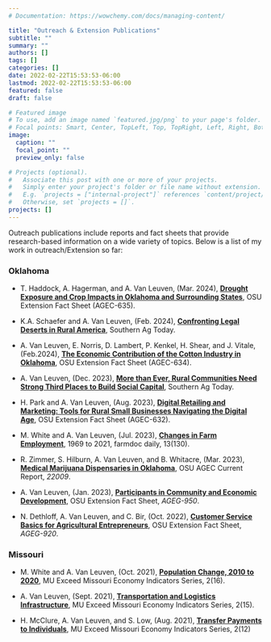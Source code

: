 ```yaml
---
# Documentation: https://wowchemy.com/docs/managing-content/

title: "Outreach & Extension Publications"
subtitle: ""
summary: ""
authors: []
tags: []
categories: []
date: 2022-02-22T15:53:53-06:00
lastmod: 2022-02-22T15:53:53-06:00
featured: false
draft: false

# Featured image
# To use, add an image named `featured.jpg/png` to your page's folder.
# Focal points: Smart, Center, TopLeft, Top, TopRight, Left, Right, BottomLeft, Bottom, BottomRight.
image:
  caption: ""
  focal_point: ""
  preview_only: false

# Projects (optional).
#   Associate this post with one or more of your projects.
#   Simply enter your project's folder or file name without extension.
#   E.g. `projects = ["internal-project"]` references `content/project/deep-learning/index.md`.
#   Otherwise, set `projects = []`.
projects: []
---
```


Outreach publications include reports and fact sheets that provide research-based information on a wide variety of topics. Below is a list of my work in outreach/Extension so far:

### **Oklahoma**


* T. Haddock, A. Hagerman, and A. Van Leuven, (Mar. 2024), [**Drought Exposure and Crop Impacts in Oklahoma and Surrounding States**](/files/papers/extension/agec_635.pdf), OSU Extension Fact Sheet (AGEC-635).

* K.A. Schaefer and A. Van Leuven, (Feb. 2024), [**Confronting Legal Deserts in Rural America**](https://southernagtoday.org/2024/02/23/confronting-legal-deserts-in-rural-america/), Southern Ag Today.

* A. Van Leuven, E. Norris, D. Lambert, P. Kenkel, H. Shear, and J. Vitale, (Feb.2024), [**The Economic Contribution of the Cotton Industry in Oklahoma**](/files/papers/extension/agec_634.pdf), OSU Extension Fact Sheet (AGEC-634).

* A. Van Leuven, (Dec. 2023), [**More than Ever, Rural Communities Need Strong Third Places to Build Social Capital**](https://southernagtoday.org/2023/12/08/more-than-ever-rural-communities-need-strong-third-places-to-build-social-capital/), Southern Ag Today.

* H. Park and A. Van Leuven, (Aug. 2023), [**Digital Retailing and Marketing: Tools for Rural Small Businesses Navigating the Digital Age**](/files/papers/extension/agec_632.pdf), OSU Extension Fact Sheet (AGEC-632).

* M. White and A. Van Leuven, (Jul. 2023), [**Changes in Farm Employment**](/files/papers/extension/farmdoc13_130.pdf), 1969 to 2021, farmdoc daily, 13(130).

* R. Zimmer, S. Hilburn, A. Van Leuven, and B. Whitacre, (Mar. 2023), [**Medical Marijuana Dispensaries in Oklahoma**](/files/papers/extension/agec_22009.pdf), OSU AGEC Current Report, *22009*.

* A. Van Leuven, (Jan. 2023), [**Participants in Community and Economic Development**](/files/papers/extension/agec_9500.pdf), OSU Extension Fact Sheet, *AGEG-950*.

* N. Dethloff, A. Van Leuven, and C. Bir, (Oct. 2022), [**Customer Service Basics for Agricultural Entrepreneurs**](/files/papers/extension/agec_920.pdf), OSU Extension Fact Sheet, *AGEG-920*.

### **Missouri**

* M. White and A. Van Leuven, (Oct. 2021), [**Population Change, 2010 to 2020**](/files/papers/extension/mei16.pdf), MU Exceed Missouri Economy Indicators Series, 2(16).

* A. Van Leuven, (Sept. 2021), [**Transportation and Logistics Infrastructure**](/files/papers/extension/mei15.pdf), MU Exceed Missouri Economy Indicators Series, 2(15).

* H. McClure, A. Van Leuven, and S. Low, (Aug. 2021), [**Transfer Payments to Individuals**](/files/papers/extension/mei12.pdf), MU Exceed Missouri Economy Indicators Series, 2(12)
